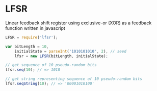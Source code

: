 LFSR
=============
Linear feedback shift register using exclusive-or (XOR) as a feedback function written in javascript

```javascript
LFSR = require('lfsr');

var bitLength = 10,
    initialState = parseInt('1010101010', 2), // seed
    lfsr = new LFSR(bitLength, initialState);

// get sequence of 10 pseudo-random bits
lfsr.seq(10); // => 1018

// get string representing sequence of 10 pseudo-random bits
lfsr.seqString(10); // => '00001010100'

```
